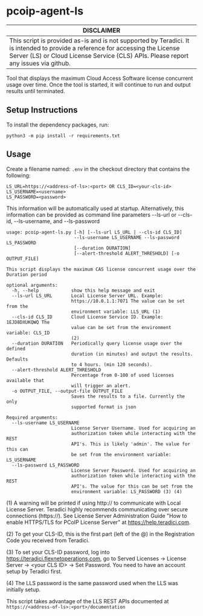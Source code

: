 # pcoip-agent-ls

| DISCLAIMER |
| --- |
| This script is provided as-is and is not supported by Teradici. It is intended to provide a reference for accessing the License Server (LS) or Cloud License Service (CLS) APIs. Please report any issues via github. |


Tool that displays the maximum Cloud Access Software license concurrent usage over time.
Once the tool is started, it will continue to run and output results until terminated.


## Setup Instructions

To install the dependency packages, run:

```
python3 -m pip install -r requirements.txt
```

## Usage

Create a filename named: ```.env``` in the checkout directory that contains the following:


```
LS_URL=https://<address-of-ls>:<port> OR CLS_ID=<your-cls-id>
LS_USERNAME=<username>
LS_PASSWORD=<password>
```

This information will be automatically used at startup. Alternatively, this
information can be provided as command line parameters --ls-url or --cls-id,
--ls-username, and --ls-password

```
usage: pcoip-agent-ls.py [-h] [--ls-url LS_URL | --cls-id CLS_ID]
                         --ls-username LS_USERNAME --ls-password LS_PASSWORD
                         [--duration DURATION]
                         [--alert-threshold ALERT_THRESHOLD] [-o OUTPUT_FILE]

This script displays the maximum CAS license concurrent usage over the
Duration period

optional arguments:
  -h, --help            show this help message and exit
  --ls-url LS_URL       Local License Server URL. Example:
                        https://10.0.1.1:7071 The value can be set from the
                        environment variable: LLS_URL (1)
  --cls-id CLS_ID       Cloud License Service ID. Example: 1EJD8DXUKQWQ The
                        value can be set from the environment variable: CLS_ID
                        (2)
  --duration DURATION   Periodically query license usage over the defined
                        duration (in minutes) and output the results. Defaults
                        to 4 hours. (min 120 seconds).
  --alert-threshold ALERT_THRESHOLD
                        Percentage from 0-100 of used licenses available that
                        will trigger an alert.
  -o OUTPUT_FILE, --output-file OUTPUT_FILE
                        Saves the results to a file. Currently the only
                        supported format is json

Required arguments:
  --ls-username LS_USERNAME
                        License Server Username. Used for acquiring an
                        authorization token while interacting with the REST
                        API's. This is likely 'admin'. The value for this can
                        be set from the environment variable: LS_USERNAME
  --ls-password LS_PASSWORD
                        License Server Password. Used for acquiring an
                        authorization token while interacting with the REST
                        API's. The value for this can be set from the
                        environment variable: LS_PASSWORD (3) (4)
```

(1) A warning will be printed if using http:// to communicate with Local License Server. Teradici
highly recommends communicating over secure connections (https://). See License Server
Administration Guide "How to enable HTTPS/TLS for PCoIP License Server" at
https://help.teradici.com.

(2) To get your CLS-ID, this is the first part (left of the @) in the Registration Code
you received from Teradici.

(3) To set your CLS-ID password, log into https://teradici.flexnetoperations.com, go to
Served Licenses -> License Server -> \<your CLS ID\> -> Set Password. You need to have 
an account setup by Teradici first.

(4) The LLS password is the same password used when the LLS was initially setup.


This script takes advantage of the LLS REST APIs documented at
```https://<address-of-ls>:<port>/documentation```
